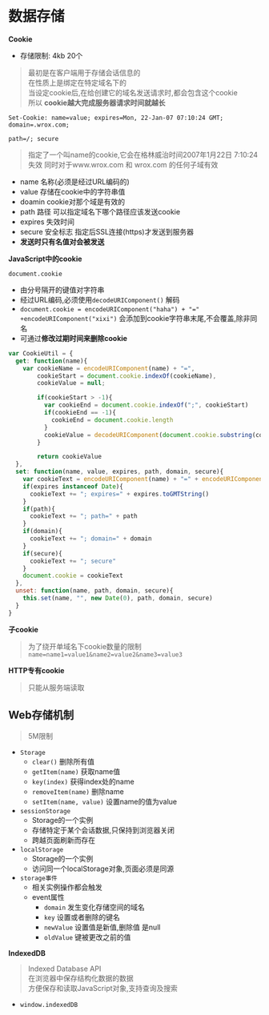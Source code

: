 # 数据存储
**Cookie**
- 存储限制: 4kb 20个
>最初是在客户端用于存储会话信息的\
在性质上是绑定在特定域名下的\
当设定cookie后,在给创建它的域名发送请求时,都会包含这个cookie\
所以 **cookie越大完成服务器请求时间就越长**

`Set-Cookie: name=value; expires=Mon, 22-Jan-07 07:10:24 GMT; domain=.wrox.com;`

`path=/; secure`
>指定了一个叫name的cookie,它会在格林威治时间2007年1月22日 7:10:24失效 同时对于www.wrox.com 和 wrox.com 的任何子域有效
 - name 名称(必须是经过URL编码的)
 - value 存储在cookie中的字符串值
 - doamin cookie对那个域是有效的
 - path 路径 可以指定域名下哪个路径应该发送cookie
 - expires 失效时间
 - secure 安全标志 指定后SSL连接(https)才发送到服务器
 - **发送时只有名值对会被发送**

**JavaScript中的cookie**

`document.cookie`
- 由分号隔开的键值对字符串
- 经过URL编码,必须使用`decodeURIComponent()` 解码
- `document.cookie = encodeURIComponent("haha") + "=" +encodeURIComponent("xixi")` 会添加到cookie字符串末尾,不会覆盖,除非同名
- 可通过**修改过期时间来删除cookie**
```javascript
var CookieUtil = {
  get: function(name){
    var cookieName = encodeURIComponent(name) + "=",
        cookieStart = document.cookie.indexOf(cookieName),
        cookieValue = null;

        if(cookieStart > -1){
          var cookieEnd = document.cookie.indexOf(";", cookieStart)
          if(cookieEnd == -1){
            cookieEnd = document.cookie.length
          }
          cookieValue = decodeURIComponent(document.cookie.substring(cookieStart + cookieName.length, cookieEnd))
        }

        return cookieValue
  },
  set: function(name, value, expires, path, domain, secure){
    var cookieText = encodeURIComponent(name) + "=" + encodeURIComponent(value)
    if(expires instanceof Date){
      cookieText += "; expires=" + expires.toGMTString()
    }
    if(path){
      cookieText += "; path=" + path
    }
    if(domain){
      cookieText += "; domain=" + domain
    }
    if(secure){
      cookieText += "; secure"
    }
    document.cookie = cookieText
  },
  unset: function(name, path, domain, secure){
    this.set(name, "", new Date(0), path, domain, secure)
  }
}
```

**子cookie**
>为了绕开单域名下cookie数量的限制\
`name=name1=value1&name2=value2&name3=value3`

**HTTP专有cookie**
>只能从服务端读取

## Web存储机制
> 5M限制
- `Storage`
  - `clear()` 删除所有值
  - `getItem(name)` 获取name值
  - `key(index)` 获得index处的name
  - `removeItem(name)` 删除name
  - `setItem(name, value)` 设置name的值为value
- `sessionStorage`
  - Storage的一个实例
  - 存储特定于某个会话数据,只保持到浏览器关闭
  - 跨越页面刷新而存在
- `localStorage`
  - Storage的一个实例
  - 访问同一个localStorage对象,页面必须是同源
- `storage事件`
  - 相关实例操作都会触发
  - event属性
    - `domain` 发生变化存储空间的域名
    - `key` 设置或者删除的键名
    - `newValue` 设置值是新值,删除值 是null
    - `oldValue` 键被更改之前的值

**IndexedDB**
>Indexed Database API\
>在浏览器中保存结构化数据的数据\
>方便保存和读取JavaScript对象,支持查询及搜索
- `window.indexedDB`